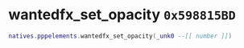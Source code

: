 # wantedfx_set_opacity `0x598815BD`

```lua
natives.pppelements.wantedfx_set_opacity(_unk0 --[[ number ]])
```